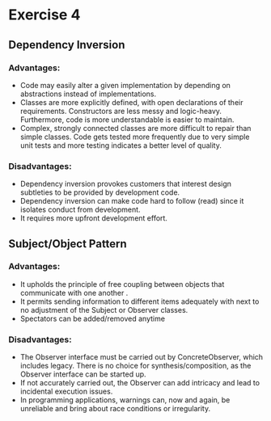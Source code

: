 
# Exercise 4

## 



## **Dependency Inversion**

### Advantages: 

* Code may easily alter a given implementation by depending on abstractions instead of implementations.
* Classes are more explicitly defined, with open declarations of their requirements. Constructors are less messy and logic-heavy. Furthermore, code is more understandable is easier to maintain.
* Complex, strongly connected classes are more difficult to repair than simple classes. Code gets tested more frequently due to very simple unit tests and more testing indicates a better level of quality.


### Disadvantages: 
* Dependency inversion provokes customers that interest design subtleties to be provided by development code.
* Dependency inversion can make code hard to follow (read) since it isolates conduct from development.
* It requires more upfront development effort.

## **Subject/Object Pattern**

### Advantages:

* It upholds the principle of free coupling between objects that communicate with one another . 
* It permits sending information to different items adequately with next to no adjustment of the Subject or Observer classes. 
* Spectators can be added/removed anytime


### Disadvantages: 

* The Observer interface must be carried out by ConcreteObserver, which includes legacy. There is no choice for synthesis/composition, as the Observer interface can be started up. 
* If not accurately carried out, the Observer can add intricacy and lead to incidental execution issues. 
* In programming applications, warnings can, now and again, be unreliable and bring about race conditions or irregularity.

